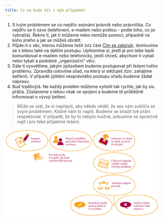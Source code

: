 ```yaml
---
title: Co se bude dít s mým případem?
---
```

1. S tvým problémem se co nejdřív seznámí právník nebo právnička. Co nejdřív se ti ozve (telefonem, e-mailem nebo poštou - podle toho, co jsi vybral/a). Řekne ti, jak ti můžeme nebo nemůže pomoci, případně na koho jiného a jak se můžeš obrátit. 
2. Půjde-li o věc, kterou můžeme řešit (viz část [Čím se zabývá](https://deti.ochrance.cz/kdo/cim-se-zabyva/)), domluvíme se s tebou také na dalším postupu. Upřesníme si, jestli je pro tebe lepší komunikovat e-mailem nebo telefonicky, jestli chceš, abychom ti vykali nebo tykali a podobné „organizační“ věci. 
3. Dále ti vysvětlíme, jakým způsobem budeme postupovat při řešení tvého problému. Zpravidla oslovíme úřad, na který si stěžuješ (tzn. zahájíme šetření). V případě zjištění nesprávného postupu úřadu budeme žádat nápravu.
4. Buď trpělivý/á. Ne každý problém můžeme vyřešit tak rychle, jak by sis přál/a. Zůstaneme s tebou však ve spojení a budeme tě průběžně informovat o vývoji šetření.

> Může se stát, že si nepřeješ, aby někdo věděl, že ses nám svěřil/a se svým problémem. Klidně nám to napiš. Budeme se snažit tvé přání respektovat. V případě, že by to nebylo možné, pokusíme se společně najít i pro tebe přijatelné řešení.

![Graf zobrazující postup, jak ombudsman vyřizuje podněty.](schema.jpg "Život podnětu v kanceláři ombudsmana")
